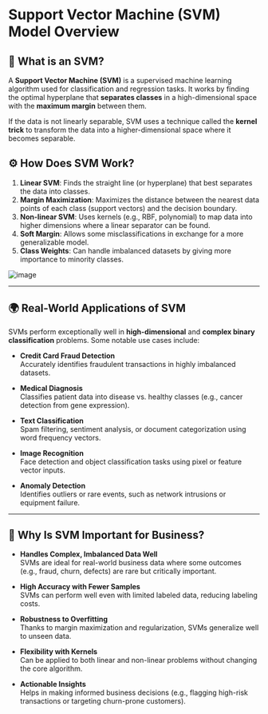# Support Vector Machine (SVM) Model Overview

## 📌 What is an SVM?

A **Support Vector Machine (SVM)** is a supervised machine learning algorithm used for classification and regression tasks. It works by finding the optimal hyperplane that **separates classes** in a high-dimensional space with the **maximum margin** between them.

If the data is not linearly separable, SVM uses a technique called the **kernel trick** to transform the data into a higher-dimensional space where it becomes separable.

## ⚙️ How Does SVM Work?

1. **Linear SVM**: Finds the straight line (or hyperplane) that best separates the data into classes.
2. **Margin Maximization**: Maximizes the distance between the nearest data points of each class (support vectors) and the decision boundary.
3. **Non-linear SVM**: Uses kernels (e.g., RBF, polynomial) to map data into higher dimensions where a linear separator can be found.
4. **Soft Margin**: Allows some misclassifications in exchange for a more generalizable model.
5. **Class Weights**: Can handle imbalanced datasets by giving more importance to minority classes.

![image](https://github.com/user-attachments/assets/3330540f-742a-4e29-bcad-c41ac3da6691)


---

## 🌍 Real-World Applications of SVM

SVMs perform exceptionally well in **high-dimensional** and **complex binary classification** problems. Some notable use cases include:

- **Credit Card Fraud Detection**  
  Accurately identifies fraudulent transactions in highly imbalanced datasets.
  
- **Medical Diagnosis**  
  Classifies patient data into disease vs. healthy classes (e.g., cancer detection from gene expression).

- **Text Classification**  
  Spam filtering, sentiment analysis, or document categorization using word frequency vectors.

- **Image Recognition**  
  Face detection and object classification tasks using pixel or feature vector inputs.

- **Anomaly Detection**  
  Identifies outliers or rare events, such as network intrusions or equipment failure.

---

## 💼 Why Is SVM Important for Business?

- **Handles Complex, Imbalanced Data Well**  
  SVMs are ideal for real-world business data where some outcomes (e.g., fraud, churn, defects) are rare but critically important.

- **High Accuracy with Fewer Samples**  
  SVMs can perform well even with limited labeled data, reducing labeling costs.

- **Robustness to Overfitting**  
  Thanks to margin maximization and regularization, SVMs generalize well to unseen data.

- **Flexibility with Kernels**  
  Can be applied to both linear and non-linear problems without changing the core algorithm.

- **Actionable Insights**  
  Helps in making informed business decisions (e.g., flagging high-risk transactions or targeting churn-prone customers).



